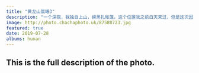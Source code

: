 ```yaml
---
title: "黄龙山晨曦3"
description: "一个深夜，我独自上山，摸黑扎帐篷。这个位置我之前白天来过，但是这次因为安装了风车，把地形改变了，没有道路了。我背着二三十斤的背包，看了几次地图确认我没走错，助跑了一下，冲上了土坡，才看到路在后面。我扎营的地方在防火带上，并且地势稍凹，没有风，也没有蚊虫。此时城里36度，山上还有点冷。拍了一晚上星星之后，迎来了晨曦美景。"
image: http://photo.chachaphoto.uk/87588723.jpg
featured: true
date: 2019-07-28
albums: hunan
---
```


## This is the full description of the photo.
